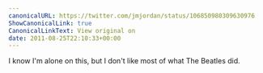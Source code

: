 ```yaml
---
canonicalURL: https://twitter.com/jmjordan/status/106850980309630976
ShowCanonicalLink: true
CanonicalLinkText: View original on
date: 2011-08-25T22:10:33+00:00
---
```

I know I'm alone on this, but I don't like most of what The Beatles did.